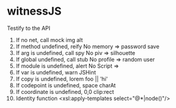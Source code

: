 # witnessJS
Testify to the API

1. If no net, call mock
img alt
2. If method undefined, reify
No memory => password save
3. If arg is undefined, call spy
No piv => silhouette
4. If global undefined, call stub
No profile => random user
5. If module is undefined, alert
No Script => <noscript>
6. If var is undefined, warn
JSHint
7. If copy is undefined, lorem
foo || 'hi'
8. If codepoint is undefined, space
charAt
9. If coordinate is undefined, 0,0
clip:rect
10. Identity function
<xsl:apply-templates select="@*|node()"/>
